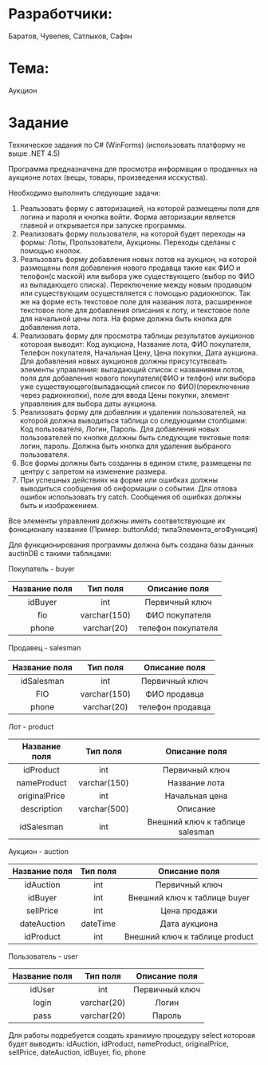 # Разработчики:

Баратов, Чувелев, Сатлыков, Сафян

# Тема:

Аукцион

# Задание

Техническое задания по C# (WinForms) (использовать платформу не выше .NET 4.5)

Программа предназначена для просмотра информации о проданных на аукционе лотах (вещы, товары, произведения исскуства).

Необходимо выполнить следующие задачи:

1. Реальзовать форму с авторизацией, на которой размещены поля для логина и пароля и кнопка войти. Форма авторизации является главной и открывается при запуске программы.
2. Реализовать форму пользователя, на которой будет переходы на формы: Лоты, Прользователи, Аукционы. Переходы сделаны с помощью кнопок.
3. Реальзовать форму добавления новых лотов на аукцион, на которой размещены поля добавления нового продавца такие как ФИО и телофон(с маской) или выбора уже существующего (выбор по ФИО из выпадающего списка). Переключение между новым продавцом или существующим осуществляется с помощью радиокнопок. Так же на форме есть текстовое поле для названия лота, расширенное текстовое поле для добавления описания к лоту, и текстовое поле для начальной цены лота. На форме должна быть кнопка для добавления лота.
4. Реализовать форму для просмотра таблицы результатов аукционов котороая выводит: Код аукциона, Название лота, ФИО покупателя, Телефон покупателя, Начальная Цену, Цена покупки, Дата аукциона. Для добавления новых аукционов должны присутсутвовать элементы управления: выпадающий список с названиями лотов, поля для добавления нового покупателя(ФИО и телфон) или выбора уже существующего(выпадающий список по ФИО)(переключение через радиокнопки), поле для ввода Цены покупки, элемент управления для выбора даты аукциона.
5. Реализовать форму для добавлния и удаления пользователей, на которой должна выводиться таблица со следующими столбцами: Код пользователя, Логин, Пароль. Для добавления новых пользователей по кнопке должны быть следующие тектовые поля: логин, пароль. Должна быть кнопка для удаления выбраного пользователя.
6. Все формы должны быть созданны в едином стиле, размещены по центру с запретом на изменение размера.
7. При успешных действиях на форме или ошибках должны выводиться сообщения об онформации о событии. Для отлова ошибок использовать try catch. Сообщения об ошибках должны быть и изображением.

Все элементы управления должны иметь соответствующие их фонкционалу название (Пример: buttonAdd; типаЭлемента_егоФункция)

Для функционирования программы должна быть создана базы данных auctinDB с такими таблицами:

Покупатель - buyer

| Название поля | Тип поля         | Описание поля                |
|:-------------:|:----------------:|:----------------------------:|
| idBuyer       | int              | Первичный ключ           |
| fio           | varchar(150)     | ФИО покупателя            |
| phone         | varchar(20)      | телефон покупателя            |

Продавец - salesman

| Название поля | Тип поля         | Описание поля                |
|:-------------:|:----------------:|:----------------------------:|
| idSalesman       | int              | Первичный ключ           |
| FIO           | varchar(150)     | ФИО продавца            |
| phone         | varchar(20)      | телефон продавца            |

Лот - product

| Название поля | Тип поля         | Описание поля                |
|:-------------:|:----------------:|:----------------------------:|
| idProduct      | int              | Первичный ключ           |
| nameProduct     | varchar(150)     | Название лота            |
| originalPrice     | int     | Начальная цена            |
| description         | varchar(500)      | Описание            |
| idSalesman         | int      | Внешний ключ к таблице salesman |

Аукцион - auction

| Название поля | Тип поля         | Описание поля                |
|:-------------:|:----------------:|:----------------------------:|
| idAuction      | int             | Первичный ключ           |
| idBuyer        | int             | Внешний ключ к таблице buyer |
| sellPrice      | int             | Цена продажи            |
| dateAuction     | dateTime        | Дата аукциона              |
| idProduct         | int      | Внешний ключ к таблице product |

Пользователь - user

| Название поля | Тип поля         | Описание поля                |
|:-------------:|:----------------:|:----------------------------:|
| idUser        | int                | Первичный ключ               |
| login         | varchar(20)       | Логин                        |
| pass          | varchar(20)          | Пароль                       |

Для работы подребуется создать хранимую процедуру select котороая будет выводить: idAuction, idProduct, nameProduct, originalPrice, sellPrice, dateAuction, idBuyer, fio, phone